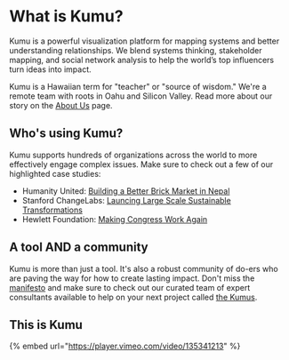 # What is Kumu?

Kumu is a powerful visualization platform for mapping systems and better understanding relationships. We blend systems thinking, stakeholder mapping, and social network analysis to help the world’s top influencers turn ideas into impact.

Kumu is a Hawaiian term for "teacher" or "source of wisdom." We're a remote team with roots in Oahu and Silicon Valley. Read more about our story on the [About Us](https://kumu.io/about) page.

## Who's using Kumu?
Kumu supports hundreds of organizations across the world to more effectively engage complex issues. Make sure to check out a few of our highlighted case studies:

* Humanity United: [Building a Better Brick Market in Nepal](https://kumu.io/stories/humanity-united-building-a-better-brick-market-in-nepal)
* Stanford ChangeLabs: [Launcing Large Scale Sustainable Transformations](https://kumu.io/stories/stanford-changelabs-launching-large-scale-sustainable-transformations)
* Hewlett Foundation: [Making Congress Work Again](https://kumu.io/stories/hewlett-foundation-making-congress-work-again)

## A tool AND a community
Kumu is more than just a tool. It's also a robust community of do-ers who are paving the way for how to create lasting impact. Don't miss the [manifesto](https://kumu.io/manifesto) and make sure to check out our curated team of expert consultants available to help on your next project called [the Kumus](https://kumu.io/community).

## This is Kumu

{% embed url="https://player.vimeo.com/video/135341213" %}

